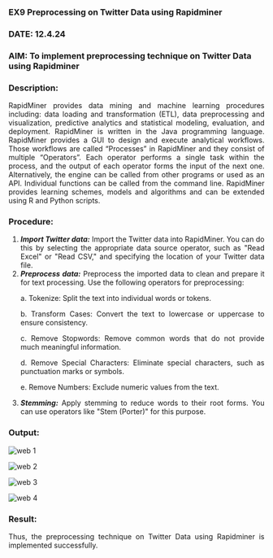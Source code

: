 ### EX9 Preprocessing on Twitter Data using Rapidminer
### DATE: 12.4.24
### AIM: To implement preprocessing technique on Twitter Data using Rapidminer
### Description: 
<div align = "justify">
RapidMiner provides data mining and machine learning procedures including: data loading and transformation (ETL), data preprocessing and visualization, 
predictive analytics and statistical modeling, evaluation, and deployment. RapidMiner is written in the Java programming language. 
RapidMiner provides a GUI to design and execute analytical workflows. Those workflows are called “Processes” in RapidMiner and they consist of multiple “Operators”. 
Each operator performs a single task within the process, and the output of each operator forms the input of the next one. Alternatively, the engine can be called from 
other programs or used as an API. Individual functions can be called from the command line. 
RapidMiner provides learning schemes, models and algorithms and can be extended using R and Python scripts.

### Procedure:
1) ***Import Twitter data:*** Import the Twitter data into RapidMiner. You can do this by selecting the appropriate
data source operator, such as "Read Excel" or "Read CSV," and specifying the location of your Twitter data
file.
2) ***Preprocess data:*** Preprocess the imported data to clean and prepare it for text processing. Use the following
operators for preprocessing:
    <p>a. Tokenize: Split the text into individual words or tokens.
    <p>b. Transform Cases: Convert the text to lowercase or uppercase to ensure consistency.
    <p>c. Remove Stopwords: Remove common words that do not provide much meaningful information.
    <p>d. Remove Special Characters: Eliminate special characters, such as punctuation marks or symbols.
    <p>e. Remove Numbers: Exclude numeric values from the text.
3) ***Stemming:*** Apply stemming to reduce words to their root forms. You can use operators like "Stem (Porter)"
for this purpose.


### Output:

![web 1](https://github.com/Sakthimurugavel/WDM_EXP9/assets/118707246/fa5f35f1-7f19-430f-a209-6aa47ae45b19)

![web 2](https://github.com/Sakthimurugavel/WDM_EXP9/assets/118707246/75cf7043-2b0c-4e12-9f94-6529a0599617)

![web 3](https://github.com/Sakthimurugavel/WDM_EXP9/assets/118707246/1b27ed62-11ef-4714-a5ad-2d698fba6512)

![web 4](https://github.com/Sakthimurugavel/WDM_EXP9/assets/118707246/26ae3b1c-1834-47e5-a33f-54143f7ab3ae)


### Result:

Thus, the preprocessing technique on Twitter Data using Rapidminer is implemented successfully.


